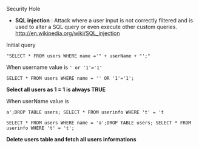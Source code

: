 Security Hole 

* **SQL injection** : Attack where a user input is not correctly filtered and is used to alter a SQL query or even execute other custom queries.
http://en.wikipedia.org/wiki/SQL_injection

Initial query 
````
"SELECT * FROM users WHERE name ='" + userName + "';"
````
When username value is 
````' or '1'='1'````
````
SELECT * FROM users WHERE name = '' OR '1'='1';
````
**Select all users as 1 = 1 is always TRUE**

When userName value is 
````
a';DROP TABLE users; SELECT * FROM userinfo WHERE 't' = 't
````
````
SELECT * FROM users WHERE name = 'a';DROP TABLE users; SELECT * FROM userinfo WHERE 't' = 't';
````
**Delete users table and fetch all users informations**


